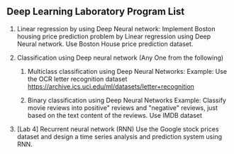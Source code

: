 ## Deep Learning Laboratory Program List

1) Linear regression by using Deep Neural network: Implement Boston housing price 
prediction problem by Linear regression using Deep Neural network. Use Boston House price 
prediction dataset.

2) Classification using Deep neural network (Any One from the following) 
    1. Multiclass classification using Deep Neural Networks: Example: Use the OCR letter 
    recognition dataset https://archive.ics.uci.edu/ml/datasets/letter+recognition
     
    3. Binary classification using Deep Neural Networks Example: Classify movie reviews into 
    positive" reviews and "negative" reviews, just based on the text content of the reviews. 
    Use IMDB dataset

4) [Lab 4] Recurrent neural network (RNN) Use the Google stock prices dataset and design a time 
series analysis and prediction system using RNN. 
